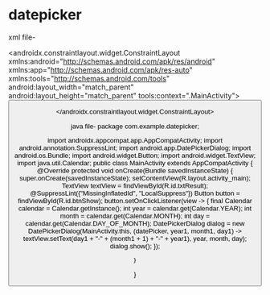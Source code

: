 # datepicker
xml file-
<?xml version="1.0" encoding="utf-8"?>
<androidx.constraintlayout.widget.ConstraintLayout xmlns:android="http://schemas.android.com/apk/res/android"
    xmlns:app="http://schemas.android.com/apk/res-auto"
    xmlns:tools="http://schemas.android.com/tools"
    android:layout_width="match_parent"
    android:layout_height="match_parent"
    tools:context=".MainActivity">
    <Button
        android:id="@+id/btnShow"
        android:layout_width="match_parent"
        android:layout_height="wrap_content"
        android:layout_marginTop="200dp"
        android:layout_marginStart="20dp"
        android:layout_marginEnd="20dp"
        android:text="Pick Date"
        app:layout_constraintEnd_toEndOf="parent"
        app:layout_constraintStart_toStartOf="parent"
        app:layout_constraintTop_toTopOf="parent" />
    <TextView
        android:id="@+id/txtResult"
        android:layout_width="wrap_content"
        android:layout_height="wrap_content"
        android:layout_marginTop="22dp"
        android:textSize="25sp"
        app:layout_constraintEnd_toEndOf="parent"
        app:layout_constraintStart_toStartOf="parent"
        app:layout_constraintTop_toBottomOf="@+id/btnShow" />

</androidx.constraintlayout.widget.ConstraintLayout>

java file-
package com.example.datepicker;

import androidx.appcompat.app.AppCompatActivity;
import android.annotation.SuppressLint;
import android.app.DatePickerDialog;
import android.os.Bundle;
import android.widget.Button;
import android.widget.TextView;
import java.util.Calendar;
public class MainActivity extends AppCompatActivity {
    @Override
    protected void onCreate(Bundle savedInstanceState) {
        super.onCreate(savedInstanceState);
        setContentView(R.layout.activity_main);
        TextView textView = findViewById(R.id.txtResult);
        @SuppressLint({"MissingInflatedId", "LocalSuppress"})
        Button button = findViewById(R.id.btnShow);
        button.setOnClickListener(view -> {
            final Calendar calendar = Calendar.getInstance();
            int year = calendar.get(Calendar.YEAR);
            int month = calendar.get(Calendar.MONTH);
            int day = calendar.get(Calendar.DAY_OF_MONTH);
            DatePickerDialog dialog = new DatePickerDialog(MainActivity.this, (datePicker, year1, month1, day1) ->
                    textView.setText(day1 + "-" + (month1 + 1) + "-" + year1), year, month, day);
            dialog.show();
        });

    }
}
